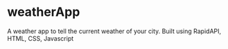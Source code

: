# weatherApp
A weather app to tell the current weather of your city. Built using RapidAPI, HTML, CSS, Javascript
